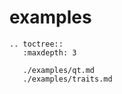 # examples


```eval_rst
.. toctree::
   :maxdepth: 3

   ./examples/qt.md
   ./examples/traits.md
```